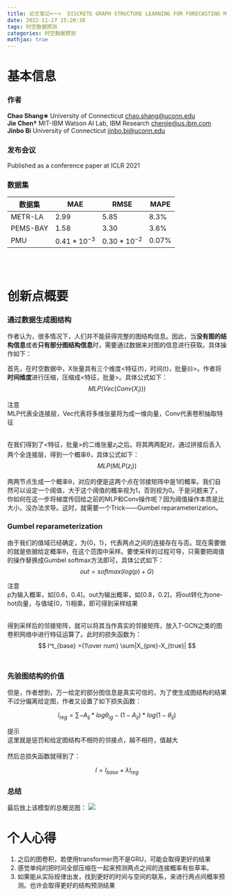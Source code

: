 ```yaml
---
title: 论文笔记<一>  DISCRETE GRAPH STRUCTURE LEARNING FOR FORECASTING MULTIPLE TIME SERIES
date: 2022-11-27 15:20:38
tags: 时空数据预测
categories: 时空数据预测
mathjax: true
---
```


# 基本信息
### 作者
**Chao Shang∗** University of Connecticut chao.shang@uconn.edu   
**Jie Chen†** MIT-IBM Watson AI Lab, IBM Research chenjie@us.ibm.com  
**Jinbo Bi** University of Connecticut jinbo.bi@uconn.edu
### 发布会议
Published as a conference paper at ICLR 2021
### 数据集
| 数据集| MAE | RMSE | MAPE|
| ----------- | ----------- | ----------- | ----------- |
| METR-LA | $2.99$ |$5.85$|$8.3\%$|
| PEMS-BAY| $1.58$  |$3.30$|$3.6\%$|
| PMU | $0.41*10^{-3}$ |$0.30*10^{-2}$|$0.07\%$|   

<br/>
<br/>
 
# 创新点概要
### 通过数据生成图结构
作者认为，很多情况下，人们并不能获得完整的图结构信息。因此，当**没有图的结构信息**或者**只有部分图结构信息**时，需要通过数据来对图的信息进行获取。具体操作如下：

 首先，在时空数据中，X张量具有三个维度<特征(f)，时间(t)，批量(i)>。作者将**时间维度**进行压缩，压缩成<特征，批量>。具体公式如下：
$$
MLP(Vec(Conv(X_i)))
$$

<!---黄色-->
<div class="wy">
  <div class="t">
    注意
  </div>
  <div class="c">
    MLP代表全连接层，Vec代表将多维张量将为成一维向量，Conv代表卷积抽取特征
  </div>
</div>

<br/>

在我们得到了<特征，批量>的二维张量$z_i$之后。将其两两配对，通过拼接后丢入两个全连接层，得到一个概率θ，具体公式如下：
$$
MLP(MLP(z_i))
$$


两两节点生成一个概率θ，对应的便是这两个点在邻接矩阵中是1的概率。我们自然可以设定一个阈值，大于这个阈值的概率视为1，否则视为0。于是问题来了，你如何在这一步将梯度传回给之前的MLP和Conv操作呢？因为阈值操作本质是比大小，没办法求导。这时，就需要一个Trick——Gumbel reparameterization。

### Gumbel reparameterization
由于我们的值域已经确定，为{0，1}，代表两点之间的连接存在与否。现在需要做的就是依据给定概率θ，在这个范围中采样。要使采样的过程可导，只需要把阈值的操作替换成Gumbel softmax方法即可，具体公式如下：
$$
out = softmax(log(p)+G) 
$$
<!---黄色-->
<div class="wy">
  <div class="t">
    注意
  </div>
  <div class="c">
    p为输入概率，如[0.6，0.4]。out为输出概率，如[0.8，0.2]，将out转化为one-hot向量，与值域{0，1}相乘，即可得到采样结果
  </div>
</div>
<br/>

得到采样后的邻接矩阵，就可以将其当作真实的邻接矩阵，放入T-GCN之类的图卷积网络中进行特征运算了。此时的损失函数为：
$$
l^t_{base} ={1\over num} \sum|X_{pre}-X_{true}|
$$
<br/>

### 先验图结构的价值
但是，作者想到，万一给定的部分图信息是真实可信的，为了使生成图结构的结果不过分偏离给定图，作者又设置了如下损失函数：

$$
l_{reg}=\sum -A_{ij}*logθ_{ig}-(1-A_{ij})*log(1-θ_{ij})
$$

<!---绿色--->
<div class="wg">
  <div class="t">
    提示
  </div>
  <div class="c">
    这里就是惩罚和给定图结构不相符的邻接点，越不相符，值越大
  </div>
</div>
<br/>
然后总损失函数就得到了：

$$
l=l_{base}+\lambda l_{reg}
$$

### 总结
最后放上该模型的总概览图：
![](https://zcq-hexo.oss-cn-hangzhou.aliyuncs.com/img/20221127191548.png)
<br/>
 
# 个人心得
1. 之后的图卷积，若使用transformer而不是GRU，可能会取得更好的结果
2. 感觉单纯的把时间全部压缩在一起来预测两点之间的连接概率有些草率。
3. 如果能从实际规律出发，找到更好的时间与空间的联系，来进行两点间概率预测。也许会取得更好的结构预测结果
